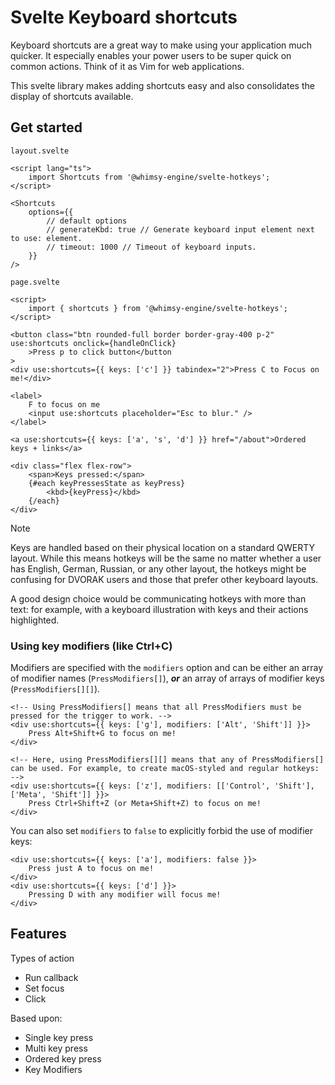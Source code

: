 # Svelte Keyboard shortcuts

Keyboard shortcuts are a great way to make using your application much quicker. It especially enables your power users to be super quick on common actions.
Think of it as Vim for web applications.

This svelte library makes adding shortcuts easy and also consolidates the display of shortcuts available.

## Get started

`layout.svelte`
```svelte
<script lang="ts">
	import Shortcuts from '@whimsy-engine/svelte-hotkeys';
</script>

<Shortcuts
	options={{
		// default options
		// generateKbd: true // Generate keyboard input element next to use: element.
		// timeout: 1000 // Timeout of keyboard inputs.
	}}
/>
```

`page.svelte`
```svelte
<script>
	import { shortcuts } from '@whimsy-engine/svelte-hotkeys';
</script>

<button class="btn rounded-full border border-gray-400 p-2" use:shortcuts onclick={handleOnClick}
	>Press p to click button</button
>
<div use:shortcuts={{ keys: ['c'] }} tabindex="2">Press C to Focus on me!</div>

<label>
	F to focus on me
	<input use:shortcuts placeholder="Esc to blur." />
</label>

<a use:shortcuts={{ keys: ['a', 's', 'd'] }} href="/about">Ordered keys + links</a>

<div class="flex flex-row">
	<span>Keys pressed:</span>
	{#each keyPressesState as keyPress}
		<kbd>{keyPress}</kbd>
	{/each}
</div>
```

> [!NOTE]
> Keys are handled based on their physical location on a standard QWERTY layout. While this means hotkeys will be the same no matter whether a user has English, German, Russian, or any other layout, the hotkeys might be confusing for DVORAK users and those that prefer other keyboard layouts.
>
> A good design choice would be communicating hotkeys with more than text: for example, with a keyboard illustration with keys and their actions highlighted.

### Using key modifiers (like Ctrl+C)

Modifiers are specified with the `modifiers` option and can be either an array of modifier names (`PressModifiers[]`), ***or*** an array of arrays of modifier keys (`PressModifiers[][]`).

```svelte
<!-- Using PressModifiers[] means that all PressModifiers must be pressed for the trigger to work. -->
<div use:shortcuts={{ keys: ['g'], modifiers: ['Alt', 'Shift']] }}>
	Press Alt+Shift+G to focus on me!
</div>

<!-- Here, using PressModifiers[][] means that any of PressModifiers[] can be used. For example, to create macOS-styled and regular hotkeys: -->
<div use:shortcuts={{ keys: ['z'], modifiers: [['Control', 'Shift'], ['Meta', 'Shift']] }}>
	Press Ctrl+Shift+Z (or Meta+Shift+Z) to focus on me!
</div>
```

You can also set `modifiers` to `false` to explicitly forbid the use of modifier keys:

```svelte
<div use:shortcuts={{ keys: ['a'], modifiers: false }}>
	Press just A to focus on me!
</div>
<div use:shortcuts={{ keys: ['d'] }}>
	Pressing D with any modifier will focus me!
</div>
```

## Features

Types of action

- Run callback
- Set focus
- Click

Based upon:

- Single key press
- Multi key press
- Ordered key press
- Key Modifiers
